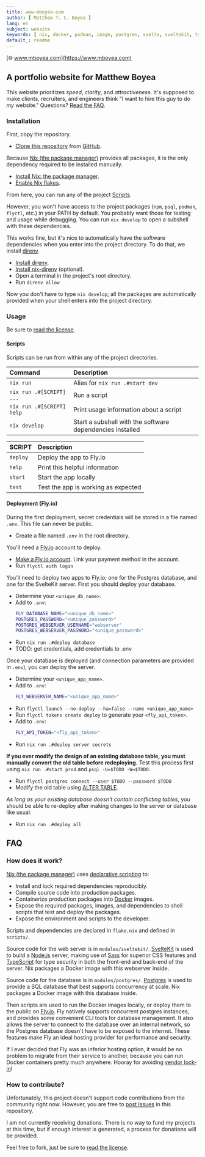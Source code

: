 ```yaml
---
title: www-mboyea-com
author: [ Matthew T. C. Boyea ]
lang: en
subject: website
keywords: [ nix, docker, podman, image, postgres, svelte, sveltekit, typescript, sass, website, fly, fly.io, server ]
default_: readme
---
```


[🌐 www.mboyea.com](https://www.mboyea.com)

## A portfolio website for Matthew Boyea

This website prioritizes *speed*, *clarity*, and *attractiveness*.
It's supposed to make clients, recruiters, and engineers think "I want to hire this guy to do *my* website."
Questions? [Read the FAQ](#faq).

### Installation

First, copy the repository.

- [Clone this repository](https://docs.github.com/en/repositories/creating-and-managing-repositories/cloning-a-repository) from [GitHub](https://github.com/mboyea/www-mboyea-com).

Because [Nix (the package manager)] provides all packages, it is the only dependency required to be installed manually.

- [Install Nix: the package manager](https://nixos.org/download/).
- [Enable Nix flakes](https://nixos.wiki/wiki/Flakes).

From here, you can run any of the project [Scripts](#scripts).

However, you won't have access to the project packages (`npm`, `psql`, `podman`, `flyctl`, etc.) in your PATH by default.
You probably want those for testing and usage while debugging.
You can run `nix develop` to open a subshell with these dependencies.

This works fine, but it's nice to automatically have the software dependencies when you enter into the project directory.
To do that, we install [direnv](https://direnv.net/).

- [Install direnv](https://direnv.net/docs/installation.html).
- [Install nix-direnv](https://github.com/nix-community/nix-direnv#installation) (optional).
- Open a terminal in the project's root directory.
- Run `direnv allow`

Now you don't have to type `nix develop`; all the packages are automatically provided when your shell enters into the project directory.

### Usage

Be sure to [read the license](./LICENSE.md).

#### Scripts

Scripts can be run from within any of the project directories.

| Command | Description |
|:--- |:--- |
| `nix run` | Alias for `nix run .#start dev` |
| `nix run .#[SCRIPT] ...` | Run a script |
| `nix run .#[SCRIPT] help` | Print usage information about a script |
| `nix develop` | Start a subshell with the software dependencies installed |

| SCRIPT | Description |
|:--- |:--- |
| `deploy` | Deploy the app to Fly.io |
| `help` | Print this helpful information |
| `start` | Start the app locally |
| `test` | Test the app is working as expected |

#### Deployment (Fly.io)

During the first deployment, secret credentials will be stored in a file named `.env`.
This file can never be public.

- Create a file named `.env` in the root directory.

You'll need a [Fly.io] account to deploy.

- [Make a Fly.io account](https://fly.io/dashboard). Link your payment method in the account.
- Run `flyctl auth login`

You'll need to deploy two apps to Fly.io; one for the Postgres database, and one for the SvelteKit server.
First you should deploy your database.

- Determine your `<unique_db_name>`.
- Add to `.env`:
  ```sh
  FLY_DATABASE_NAME="<unique_db_name>"
  POSTGRES_PASSWORD="<unique_password>"
  POSTGRES_WEBSERVER_USERNAME="webserver"
  POSTGRES_WEBSERVER_PASSWORD="<unique_password>"
  ```
- Run `nix run .#deploy database`
- TODO: get credentials, add credentials to .env

Once your database is deployed (and connection parameters are provided in `.env`), you can deploy the server.

- Determine your `<unique_app_name>`.
- Add to `.env`:
  ```sh
  FLY_WEBSERVER_NAME="<unique_app_name>"
  ```
- Run `flyctl launch --no-deploy --ha=false --name <unique_app_name>`
- Run `flyctl tokens create deploy` to generate your `<fly_api_token>`.
- Add to `.env`:
  ```sh
  FLY_API_TOKEN="<fly_api_token>"
  ```
- Run `nix run .#deploy server secrets`

**If you ever modify the design of an existing database table, you must manually convert the old table before redeploying.**
Test this process first using `nix run .#start prod` and `psql -U=$TODO -W=$TODO`.

- Run `flyctl postgres connect --user $TODO --password $TODO`
- Modify the old table using [ALTER TABLE](https://www.postgresql.org/docs/current/sql-altertable.html).

*As long as your existing database doesn't contain conflicting tables*, you should be able to re-deploy after making changes to the server or database like usual.

- Run `nix run .#deploy all`

## FAQ

### How does it work?

[Nix (the package manager)] uses [declarative scripting](https://en.wikipedia.org/wiki/Declarative_programming) to:

- Install and lock required dependencies reproducibly.
- Compile source code into production packages.
- Containerize production packages into [Docker] images.
- Expose the required packages, images, and dependencies to shell scripts that test and deploy the packages.
- Expose the environment and scripts to the developer.

Scripts and dependencies are declared in `flake.nix` and defined in `scripts/`.

Source code for the web server is in `modules/sveltekit/`.
[SvelteKit] is used to build a [Node.js] server, making use of [Sass] for superior CSS features and [TypeScript] for type security in both the front-end and back-end of the server.
Nix packages a Docker image with this webserver inside.

Source code for the database is in `modules/postgres/`.
[Postgres] is used to provide a SQL database that best supports concurrency at scale.
Nix packages a Docker image with this database inside.

Then scripts are used to run the Docker images locally, or deploy them to the public on [Fly.io].
Fly natively supports concurrent postgres instances, and provides some convenient CLI tools for database management.
It also allows the server to connect to the database over an internal network, so the Postgres database doesn't have to be exposed to the internet.
These features make Fly an ideal hosting provider for performance and security.

If I ever decided that Fly was an inferior hosting option, it would be no problem to migrate from their service to another, because you can run Docker containers pretty much anywhere. Hooray for avoiding [vendor lock-in](https://en.wikipedia.org/wiki/Vendor_lock-in)!

### How to contribute?

Unfortunately, this project doesn't support code contributions from the community right now.
However, you are free to [post Issues](https://github.com/mboyea/www-mboyea-com/issues) in this repository.

I am not currently receiving donations.
There is no way to fund my projects at this time, but if enough interest is generated, a process for donations will be provided.

Feel free to fork, just be sure to [read the license](./LICENSE.md).

[Nix (the package manager)]: https://nixos.org/
[Docker]: https://docs.docker.com/get-started/overview/
[SvelteKit]: https://kit.svelte.dev/docs/introduction
[Node.js]: https://nodejs.org/en/docs/guides/getting-started-guide
[Vue]: https://vuejs.org/
[Angular]: https://angularjs.org/
[Sass]: https://sass-lang.com/guide
[Typescript]: https://www.typescriptlang.org/why-create-typescript
[Postgres]: https://www.postgresql.org/
[Fly.io]: https://fly.io/docs/
